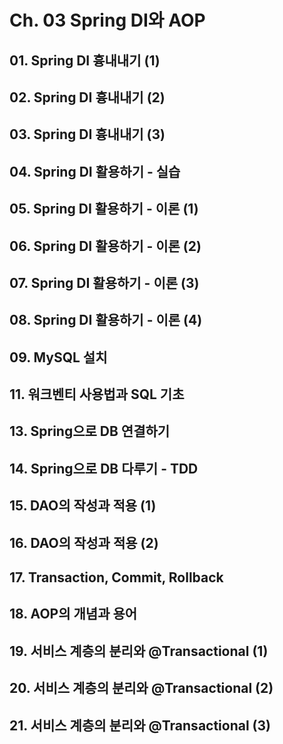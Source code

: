 # Ch. 03 Spring DI와 AOP
## 01. Spring DI 흉내내기 (1)
## 02. Spring DI 흉내내기 (2)
## 03. Spring DI 흉내내기 (3)
## 04. Spring DI 활용하기 - 실습
## 05. Spring DI 활용하기 - 이론 (1)
## 06. Spring DI 활용하기 - 이론 (2)
## 07. Spring DI 활용하기 - 이론 (3)
## 08. Spring DI 활용하기 - 이론 (4)
## 09. MySQL 설치
## 11. 워크벤티 사용법과 SQL 기초
## 13. Spring으로 DB 연결하기
## 14. Spring으로 DB 다루기 - TDD
## 15. DAO의 작성과 적용 (1)
## 16. DAO의 작성과 적용 (2)
## 17. Transaction, Commit, Rollback
## 18. AOP의 개념과 용어
## 19. 서비스 계층의 분리와 @Transactional (1)
## 20. 서비스 계층의 분리와 @Transactional (2)
## 21. 서비스 계층의 분리와 @Transactional (3)